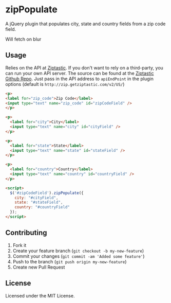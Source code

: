 # zipPopulate

A jQuery plugin that populates city, state and country fields from a zip code field.

Will fetch on blur

## Usage

Relies on the API at [Ziptastic](http://getziptastic.com). If you don't want to rely on a third-party, you can run your own API server. The source can be found at the [Ziptastic Github Repo](https://github.com/daspecster/ziptastic). Just pass in the API address to `apiEndPoint` in the plugin options (default is `http://zip.getziptastic.com/v2/US/`)


```html
<p>
<label for="zip_code">Zip Code</label>
<input type="text" name="zip_code" id="zipCodeField" />
</p>

<p>
  <label for="city">City</label>
  <input type="text" name="city" id="cityField" />
</p>

<p>
  <label for="state">State</label>
  <input type="text" name="state" id="stateField" />
</p>

<p>
  <label for="country">Country</label>
  <input type="text" name="country" id="countryField" />
</p>

<script>
  $('#zipCodeField').zipPopulate({
    city: "#cityField",
    state: "#stateField",
    country: "#countryField"
  });
</script>
```

## Contributing

1. Fork it
2. Create your feature branch (`git checkout -b my-new-feature`)
3. Commit your changes (`git commit -am 'Added some feature'`)
4. Push to the branch (`git push origin my-new-feature`)
5. Create new Pull Request

## License

Licensed under the MIT License.
